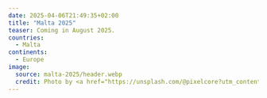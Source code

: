 ```yaml
---
date: 2025-04-06T21:49:35+02:00
title: "Malta 2025"
teaser: Coming in August 2025.
countries:
  - Malta
continents:
  - Europe
image:
  source: malta-2025/header.webp
  credit: Photo by <a href="https://unsplash.com/@pixelcore?utm_content=creditCopyText&utm_medium=referral&utm_source=unsplash">Mike Nahlii</a> on <a href="https://unsplash.com/photos/sailing-boat-lot-VmtDuvpnn3I?utm_content=creditCopyText&utm_medium=referral&utm_source=unsplash">Unsplash</a>.
---
```

